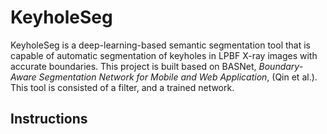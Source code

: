 # KeyholeSeg

KeyholeSeg is a deep-learning-based semantic segmentation tool that is capable of automatic segmentation of keyholes in LPBF X-ray images with accurate boundaries. This project is built based on BASNet, *Boundary-Aware Segmentation Network for Mobile and Web Application*, (Qin et al.). This tool is consisted of a filter, and a trained network.

## Instructions



